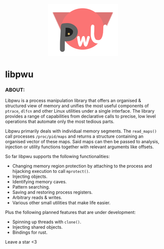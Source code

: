<p align="center">
	<img src="logo.png">
</p>

# libpwu

### ABOUT:

Libpwu is a process manipulation library that offers an organised & structured 
view of memory and unifies the most useful components of `ptrace`, `dlfcn` and other 
Linux utilities under a single interface. The library provides a range of capabilities 
from declarative calls to precise, low level operations that automate only the most 
tedious parts.

Libpwu primarily deals with individual memory segments. The `read_maps()` call 
processes `/proc/pid/maps` and returns a structure containing an organised vector of 
these maps. Said maps can then be passed to analysis, injection or utility functions 
together with relevant arguments like offsets.


So far libpwu supports the following functionalities:

- Changing memory region protection by attaching to the process and hijacking execution 
 to call `mprotect()`.
- Injecting objects.
- Identifying memory caves.
- Pattern searching.
- Saving and restoring process registers.
- Arbitrary reads & writes.
- Various other small utilities that make life easier.


Plus the following planned features that are under development:

- Spinning up threads with `clone()`.
- Injecting shared objects.
- Bindings for rust.


Leave a star <3
